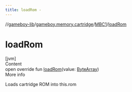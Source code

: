 ```yaml
---
title: loadRom -
---
```

//[gameboy-lib](../../index.md)/[gameboy.memory.cartridge](../index.md)/[MBC1](index.md)/[loadRom](load-rom.md)



# loadRom  
[jvm]  
Content  
open override fun [loadRom](load-rom.md)(value: [ByteArray](https://kotlinlang.org/api/latest/jvm/stdlib/kotlin/-byte-array/index.html))  
More info  


Loads cartridge ROM into this.rom

  



